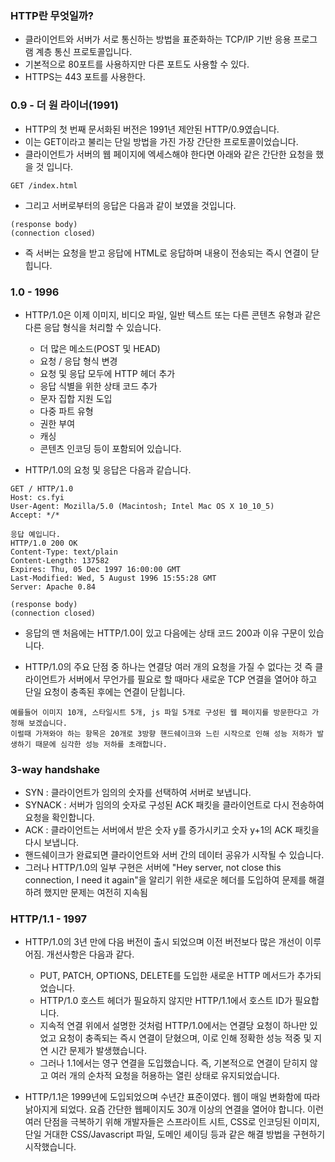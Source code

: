 ### HTTP란 무엇일까?
- 클라이언트와 서버가 서로 통신하는 방법을 표준화하는 TCP/IP 기반 응용 프로그램 계층 통신 프로토콜입니다.
- 기본적으로 80포트를 사용하지만 다른 포트도 사용할 수 있다.
- HTTPS는 443 포트를 사용한다.

### 0.9 - 더 원 라이너(1991)
- HTTP의 첫 번째 문서화된 버전은 1991년 제안된 HTTP/0.9였습니다. 
- 이는 GET이라고 불리는 단일 방법을 가진 가장 간단한 프로토콜이었습니다. 
- 클라이언트가 서버의 웹 페이지에 엑세스해야 한다면 아래와 같은 간단한 요청을 했을 것 입니다.
```
GET /index.html
```
- 그리고 서버로부터의 응답은 다음과 같이 보였을 것입니다.
```
(response body)
(connection closed)
```
- 즉 서버는 요청을 받고 응답에 HTML로 응답하며 내용이 전송되는 즉시 연결이 닫힙니다.

### 1.0 - 1996
- HTTP/1.0은 이제 이미지, 비디오 파일, 일반 텍스트 또는 다른 콘텐츠 유형과 같은 다른 응답 형식을 처리할 수 있습니다.
    - 더 많은 메소드(POST 및 HEAD)
    - 요청 / 응답 형식 변경
    - 요청 및 응답 모두에 HTTP 헤더 추가
    - 응답 식별을 위한 상태 코드 추가
    - 문자 집합 지원 도입
    - 다중 파트 유형
    - 권한 부여
    - 캐싱
    - 콘텐츠 인코딩 등이 포함되어 있습니다.

- HTTP/1.0의 요청 및 응답은 다음과 같습니다.
```
GET / HTTP/1.0
Host: cs.fyi
User-Agent: Mozilla/5.0 (Macintosh; Intel Mac OS X 10_10_5)
Accept: */*
```
```
응답 예입니다.
HTTP/1.0 200 OK 
Content-Type: text/plain
Content-Length: 137582
Expires: Thu, 05 Dec 1997 16:00:00 GMT
Last-Modified: Wed, 5 August 1996 15:55:28 GMT
Server: Apache 0.84

(response body)
(connection closed)
```
- 응답의 맨 처음에는 HTTP/1.0이 있고 다음에는 상태 코드 200과 이유 구문이 있습니다.

- HTTP/1.0의 주요 단점 중 하나는 연결당 여러 개의 요청을 가질 수 없다는 것
즉 클라이언트가 서버에서 무언가를 필요로 할 때마다 새로운 TCP 연결을 열어야 하고 단일 요청이 충족된 후에는 연결이 닫힙니다.
```
예를들어 이미지 10개, 스타일시트 5개, js 파일 5개로 구성된 웹 페이지를 방문한다고 가정해 보겠습니다.
이럴때 가져와야 하는 항목은 20개로 3방향 핸드쉐이크와 느린 시작으로 인해 성능 저하가 발생하기 때문에 심각한 성능 저하를 초래합니다.
```

### 3-way handshake
- SYN : 클라이언트가 임의의 숫자를 선택하여 서버로 보냅니다.
- SYNACK : 서버가 임의의 숫자로 구성된 ACK 패킷을 클라이언트로 다시 전송하여 요청을 확인합니다.
- ACK : 클라이언트는 서버에서 받은 숫자 y를 증가시키고 숫자 y+1의 ACK 패킷을 다시 보냅니다.
- 핸드쉐이크가 완료되면 클라이언트와 서버 간의 데이터 공유가 시작될 수 있습니다.
- 그러나 HTTP/1.0의 일부 구현은 서버에 "Hey server, not close this connection, I need it again"을 알리기 위한 새로운 헤더를 도입하여 문제를 해결하려 했지만 문제는 여전히 지속됨

### HTTP/1.1 - 1997
- HTTP/1.0의 3년 만에 다음 버전이 출시 되었으며 이전 버전보다 많은 개선이 이루어짐. 개선사항은 다음과 같다.
    - PUT, PATCH, OPTIONS, DELETE를 도입한 새로운 HTTP 메서드가 추가되었습니다.
    - HTTP/1.0 호스트 헤더가 필요하지 않지만 HTTP/1.1에서 호스트 ID가 필요합니다.
    - 지속적 연결 위에서 설명한 것처럼 HTTP/1.0에서는 연결당 요청이 하나만 있었고 요청이 충족되는 즉시 연결이 닫혔으며, 이로 인해 정확한 성능 적중 및 지연 시간 문제가 발생했습니다.
    - 그러나 1.1에서는 영구 연결을 도입했습니다. 즉, 기본적으로 연결이 닫히지 않고 여러 개의 순차적 요청을 허용하는 열린 상태로 유지되었습니다. 

- HTTP/1.1은 1999년에 도입되었으며 수년간 표준이였다. 웹이 매일 변화함에 따라 낡아지게 되었다. 요즘 간단한 웹페이지도 30개 이상의 연결을 열어야 합니다. 이런 여러 단점을 극복하기 위해 개발자들은 스프라이트 시트, CSS로 인코딩된 이미지, 단일 거대한 CSS/Javascript 파일, 도메인 셰이딩 등과 같은 해결 방법을 구현하기 시작했습니다.

